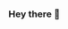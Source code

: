 ### Hey there 👋

<!--
**KuldeepBorkar/KuldeepBorkar** is a ✨ _special_ ✨ repository because its `README.md` (this file) appears on your GitHub profile.

Here are some ideas to get you started:

- 🔭 I’m currently working on ...
- 🌱 I’m currently learning ...
- 👯 I’m looking to collaborate on ...
- 🤔 I’m looking for help with ...
- 💬 Ask me about ...
- 📫 How to reach me: ...
- 😄 Pronouns: ...
- ⚡ Fun fact: ...
[![Readme Card](https://github-readme-stats.vercel.app/api/pin/?username=KuldeepBorkar&repo=github-readme-stats)](https://github.com/KuldeepBorkar/github-readme-stats)
[![Top Langs](https://github-readme-stats.vercel.app/api/top-langs/?username=anuraghazra&exclude_repo=github-readme-stats,anuraghazra.github.io)](https://github.com/anuraghazra/github-readme-stats)
[![Top Langs](https://github-readme-stats.vercel.app/api/top-langs/?username=KuldeepBorkar()&langs_count=1)](https://github.com/KuldeepBorkar/github-readme-stats)

[![Kuldeep's wakatime stats](https://github-readme-stats.vercel.app/api/wakatime?username=Kuldeep_Borkar_Jr)](https://github.com/KuldeepBorkar/github-readme-stats)


<a href="https://github.com/anuraghazra/github-readme-stats">
  <img align="center" src="https://github-readme-stats.vercel.app/api/pin/?username=anuraghazra&repo=github-readme-stats" />
</a>
<a href="https://github.com/anuraghazra/convoychat">
  <img align="center" src="https://github-readme-stats.vercel.app/api/pin/?username=anuraghazra&repo=convoychat" />
</a>



[![trophy](https://github-profile-trophy.vercel.app/?username=KuldeepBorkar&theme=monokai)](https://github.com/ryo-ma/github-profile-trophy)




-->
<!--

![Kuldeep's GitHub stats](https://github-readme-stats.vercel.app/api?username=KuldeepBorkar&theme=chartreuse-dark&show_icons=true)


<!--
[![MasterHead](https://www.google.com/search?q=ironman%202&tbm=isch&hl=en-GB&tbs=rimg:CQUvXdgjJnWnYcHorxBqQ0PF&sa=X&ved=0CB4QuIIBahcKEwiwk9y8zJvyAhUAAAAAHQAAAAAQCg&biw=1346&bih=758#imgrc=BypfC_fQcMjeOM&imgdii=wl8ND7CpT2oxkM)](https://github.com/KuldeepBorkar)

-->
<!--
 <img align="right" alt="Coding" width="400" src="https://www.google.com/url?sa=i&url=https%3A%2F%2Fwww.pinterest.com%2Fpin%2F354165958191836372%2F&psig=AOvVaw0DgGotjvCiNg3AAHl3OIaH&ust=1628312279716000&source=images&cd=vfe&ved=0CAsQjRxqFwoTCPjfgJLOm_ICFQAAAAAdAAAAABAJ">
 
 <!-- Social Icon Selection !>
 <h3 align="left">Connect with me:</h3>
<p align="left">
<a href="your link" target="blank"><img align="center" src="https://cdn.jsdelivr.net/npm/simple-icons@3.0.1/icons/twitter.svg" alt="" height="30" width="40" /></a>
<a href="your link" target="blank"><img align="center" src="https://cdn.jsdelivr.net/npm/simple-icons@3.0.1/icons/linkedin.svg" alt="" height="30" width="40" /></a>
<a href="your link" target="blank"><img align="center" src="https://cdn.jsdelivr.net/npm/simple-icons@3.0.1/icons/instagram.svg" alt="" height="30" width="40" /></a>
<a href="your link" target="blank"><img align="center" src="https://cdn.jsdelivr.net/npm/simple-icons@3.0.1/icons/youtube.svg" alt="" height="30" width="40" /></a>
</p>

-->

<!-- Language and Tools
<h3 align="left">Languages and Tools:</h3>
<p align="left"> <a href="https://www.cprogramming.com/" target="_blank"> <img src="https://devicons.github.io/devicon/devicon.git/icons/c/c-original.svg" alt="c" width="40" height="40"/> </a> <a href="https://www.w3schools.com/cpp/" target="_blank"> <img src="https://devicons.github.io/devicon/devicon.git/icons/cplusplus/cplusplus-original.svg" alt="cplusplus" width="40" height="40"/> </a> <a href="https://www.w3schools.com/css/" target="_blank"> <img src="https://devicons.github.io/devicon/devicon.git/icons/css3/css3-original-wordmark.svg" alt="css3" width="40" height="40"/> </a> <a href="https://www.figma.com/" target="_blank"> <img src="https://www.vectorlogo.zone/logos/figma/figma-icon.svg" alt="figma" width="40" height="40"/> </a> <a href="https://flutter.dev" target="_blank"> <img src="https://www.vectorlogo.zone/logos/flutterio/flutterio-icon.svg" alt="flutter" width="40" height="40"/> </a> <a href="https://git-scm.com/" target="_blank"> <img src="https://www.vectorlogo.zone/logos/git-scm/git-scm-icon.svg" alt="git" width="40" height="40"/> </a> <a href="https://www.w3.org/html/" target="_blank"> <img src="https://devicons.github.io/devicon/devicon.git/icons/html5/html5-original-wordmark.svg" alt="html5" width="40" height="40"/> </a> <a href="https://www.linux.org/" target="_blank"> <img src="https://devicons.github.io/devicon/devicon.git/icons/linux/linux-original.svg" alt="linux" width="40" height="40"/> </a> <a href="https://www.photoshop.com/en" target="_blank"> <img src="https://devicons.github.io/devicon/devicon.git/icons/photoshop/photoshop-plain.svg" alt="photoshop" width="40" height="40"/> </a> <a href="https://www.python.org" target="_blank"> <img src="https://devicons.github.io/devicon/devicon.git/icons/python/python-original.svg" alt="python" width="40" height="40"/> </a> </p>

-->
<!--
[![GitHub Streak](https://github-readme-streak-stats.herokuapp.com/?user=KuldeepBorkar)](https://git.io/streak-stats)




<!-- Badges
![badges1](https://dev-to-uploads.s3.amazonaws.com/uploads/articles/6n8fc8zw8pawxveffitx.png)

-->
<!--
![Alt text](https://spotify-recently-played-readme.vercel.app/api?user=9dfjpnpxqsnfgi70p7a46yocz&count={count})

![](https://komarev.com/ghpvc/?username=your-github-username&color=green)

<!-- Markdown 
![Jokes Card](https://readme-jokes.vercel.app/api)


<!--
[![Readme Quotes](https://quotes-github-readme.vercel.app/api?type=horizontal)](https://github.com/piyushsuthar/github-readme-quotes)



